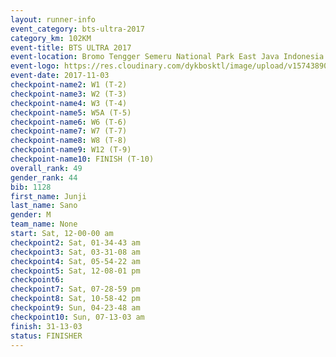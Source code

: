 ```yaml
---
layout: runner-info 
event_category: bts-ultra-2017 
category_km: 102KM 
event-title: BTS ULTRA 2017 
event-location: Bromo Tengger Semeru National Park East Java Indonesia 
event-logo: https://res.cloudinary.com/dykbosktl/image/upload/v1574389068/Logo/btsultra-profilpic_qfpjxb.png 
event-date: 2017-11-03 
checkpoint-name2: W1 (T-2) 
checkpoint-name3: W2 (T-3) 
checkpoint-name4: W3 (T-4) 
checkpoint-name5: W5A (T-5) 
checkpoint-name6: W6 (T-6) 
checkpoint-name7: W7 (T-7) 
checkpoint-name8: W8 (T-8) 
checkpoint-name9: W12 (T-9) 
checkpoint-name10: FINISH (T-10) 
overall_rank: 49
gender_rank: 44
bib: 1128
first_name: Junji
last_name: Sano
gender: M
team_name: None
start: Sat, 12-00-00 am
checkpoint2: Sat, 01-34-43 am
checkpoint3: Sat, 03-31-08 am
checkpoint4: Sat, 05-54-22 am
checkpoint5: Sat, 12-08-01 pm
checkpoint6: 
checkpoint7: Sat, 07-28-59 pm
checkpoint8: Sat, 10-58-42 pm
checkpoint9: Sun, 04-23-48 am
checkpoint10: Sun, 07-13-03 am
finish: 31-13-03
status: FINISHER
---
```

